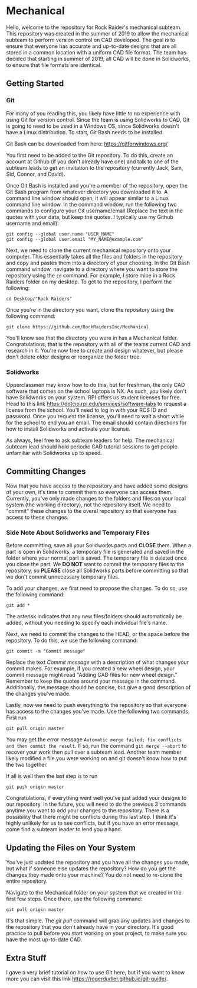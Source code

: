 # Mechanical

Hello, welcome to the repository for Rock Raider's mechanical subteam. This repository was created in the summer of 2019 to allow the mechanical subteam to perform version control on CAD developed. The goal is to ensure that everyone has accurate and up-to-date designs that are all stored in a common location with a uniform CAD file format. The team has decided that starting in summer of 2019, all CAD will be done in Solidworks, to ensure that file formats are identical.

## Getting Started
### Git
For many of you reading this, you likely have little to no experience with using Git for version control. Since the team is using Solidworks to CAD, Git is going to need to be used in a Windows OS, since Solidworks doesn't have a Linux distribution. To start, Git Bash needs to be installed. 

Git Bash can be downloaded from here: https://gitforwindows.org/

You first need to be added to the Git repository. To do this, create an account at Github (if you don't already have one) and talk to one of the subteam leads to get an invitation to the repository (currently Jack, Sam, Sid, Connor, and David).

Once Git Bash is installed and you're a member of the repository, open the Git Bash program from whatever directory you downloaded it to. A command line window should open, it will appear similar to a Linux command line window. In the command window, run the following two commands to configure your Git username/email (Replace the text in the quotes with your data, but keep the quotes. I typically use my Github username and email):

```
git config --global user.name "USER_NAME"
git config --global user.email "MY_NAME@example.com"
```

Next, we need to clone the current mechanical repository onto your computer. This essentially takes all the files and folders in the repository and copy and pastes them into a directory of your choosing. In the Git Bash command window, navigate to a directory where you want to store the repository using the ```cd``` command. For example, I store mine in a Rock Raiders folder on my desktop. To get to the repository, I perform the following: 

```
cd Desktop/"Rock Raiders"
```

Once you're in the directory you want, clone the repository using the following command:

```
git clone https://github.com/RockRaidersInc/Mechanical
```

You'll know see that the directory you were in has a Mechanical folder. Congratulations, that is the repository with all of the teams current CAD and research in it. You're now free to create and design whatever, but please don't delete older designs or reorganize the folder tree. 

### Solidworks

Upperclassmen may know how to do this, but for freshman, the only CAD software that comes on the school laptops is NX. As such, you likely don't have Solidworks on your system. RPI offers us student licenses for free. Head to this link https://dotcio.rpi.edu/services/software-labs to request a license from the school. You'll need to log in with your RCS ID and password. Once you request the license, you'll need to wait a short while for the school to end you an email. The email should contain directions for how to install Solidworks and activate your license.

As always, feel free to ask subteam leaders for help. The mechanical subteam lead should hold periodic CAD tutorial sessions to get people unfamiliar with Solidworks up to speed. 

## Committing Changes

Now that you have access to the repository and have added some designs of your own, it's time to commit them so everyone can access them. Currently, you've only made changes to the folders and files on your local system (the working directory), not the repository itself. We need to "commit" these changes to the overal repository so that everyone has access to these changes. 

### Side Note About Solidworks and Temporary Files 

Before committing, save all your Solidworks parts and __CLOSE__ them. When a part is open in Solidworks, a temporary file is generated and saved in the folder where your normal part is saved. The temporary file is deleted once you close the part. We __DO NOT__ want to commit the temporary files to the repository, so __PLEASE__ close all Solidworks parts before committing so that we don't commit unnecessary temporary files.

To add your changes, we first need to propose the changes. To do so, use the following command:

```
git add *
```

The asterisk indicates that any new files/folders should automatically be added, without you needing to specify each individual file's name. 

Next, we need to commit the changes to the HEAD, or the space before the repository. To do this, we use the following command:

```
git commit -m "Commit message"
```

Replace the text _Commit message_ with a description of what changes your commit makes. For example, if you created a new wheel design, your commit message might read "Adding CAD files for new wheel design." Remember to keep the quotes around your message in the command. Additionally, the message should be concise, but give a good description of the changes you've made. 

Lastly, now we need to push everything to the repository so that everyone has access to the changes you've made. Use the following two commands. First run

```
git pull origin master
```

You may get the error message ```Automatic merge failed; fix conflicts and then commit the result```. If so, run the command ```git merge --abort``` to recover your work then pull over a subteam lead. Another team member likely modified a file you were working on and git doesn't know how to put the two together.

If all is well then the last step is to run
```
git push origin master
```

Congratulations, if everything went well you've just added your designs to our repository. In the future, you will need to do the previous 3 commands anytime you want to add your changes to the repository. There is a possibility that there might be conflicts during this last step. I think it's highly unlikely for us to see conflicts, but if you have an error message, come find a subteam leader to lend you a hand.

## Updating the Files on Your System

You've just updated the repository and you have all the changes you made, but what if someone else updates the repository? How do you get the changes they made onto your machine? You do not need to re-clone the entire repository. 

Navigate to the Mechanical folder on your system that we created in the first few steps. Once there, use the following command:

```
git pull origin master
```

It's that simple. The _git pull_ command will grab any updates and changes to the repository that you don't already have in your directory. It's good practice to pull before you start working on your project, to make sure you have the most up-to-date CAD. 

## Extra Stuff

I gave a very brief tutorial on how to use Git here, but if you want to know more you can visit this link https://rogerdudler.github.io/git-guide/.

